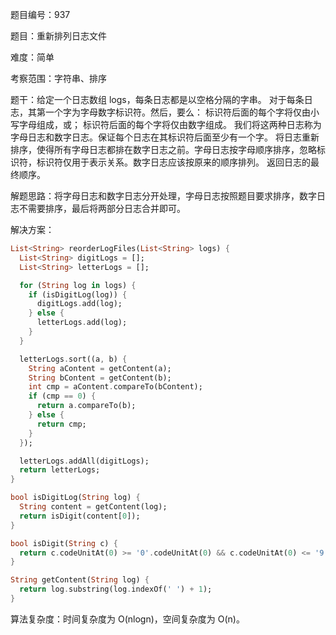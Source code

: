 题目编号：937

题目：重新排列日志文件

难度：简单

考察范围：字符串、排序

题干：给定一个日志数组 logs，每条日志都是以空格分隔的字串。
对于每条日志，其第一个字为字母数字标识符。然后，要么：
标识符后面的每个字将仅由小写字母组成，或；
标识符后面的每个字将仅由数字组成。
我们将这两种日志称为字母日志和数字日志。保证每个日志在其标识符后面至少有一个字。
将日志重新排序，使得所有字母日志都排在数字日志之前。字母日志按字母顺序排序，忽略标识符，标识符仅用于表示关系。数字日志应该按原来的顺序排列。
返回日志的最终顺序。

解题思路：将字母日志和数字日志分开处理，字母日志按照题目要求排序，数字日志不需要排序，最后将两部分日志合并即可。

解决方案：

```dart
List<String> reorderLogFiles(List<String> logs) {
  List<String> digitLogs = [];
  List<String> letterLogs = [];

  for (String log in logs) {
    if (isDigitLog(log)) {
      digitLogs.add(log);
    } else {
      letterLogs.add(log);
    }
  }

  letterLogs.sort((a, b) {
    String aContent = getContent(a);
    String bContent = getContent(b);
    int cmp = aContent.compareTo(bContent);
    if (cmp == 0) {
      return a.compareTo(b);
    } else {
      return cmp;
    }
  });

  letterLogs.addAll(digitLogs);
  return letterLogs;
}

bool isDigitLog(String log) {
  String content = getContent(log);
  return isDigit(content[0]);
}

bool isDigit(String c) {
  return c.codeUnitAt(0) >= '0'.codeUnitAt(0) && c.codeUnitAt(0) <= '9'.codeUnitAt(0);
}

String getContent(String log) {
  return log.substring(log.indexOf(' ') + 1);
}
```

算法复杂度：时间复杂度为 O(nlogn)，空间复杂度为 O(n)。